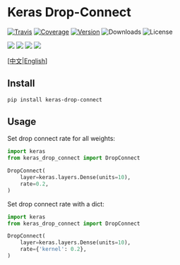 # Keras Drop-Connect

[![Travis](https://travis-ci.org/CyberZHG/keras-drop-connect.svg)](https://travis-ci.org/CyberZHG/keras-drop-connect)
[![Coverage](https://coveralls.io/repos/github/CyberZHG/keras-drop-connect/badge.svg?branch=master)](https://coveralls.io/github/CyberZHG/keras-drop-connect)
[![Version](https://img.shields.io/pypi/v/keras-drop-connect.svg)](https://pypi.org/project/keras-drop-connect/)
![Downloads](https://img.shields.io/pypi/dm/keras-drop-connect.svg)
![License](https://img.shields.io/pypi/l/keras-drop-connect.svg)

![](https://img.shields.io/badge/keras-tensorflow-blue.svg)
![](https://img.shields.io/badge/keras-tf.keras-blue.svg)
![](https://img.shields.io/badge/keras-tf.keras/eager-blue.svg)
![](https://img.shields.io/badge/keras-tf.keras/2.0.0_beta-blue.svg)

\[[中文](https://github.com/CyberZHG/keras-bert/blob/master/README.zh-CN.md)|[English](https://github.com/CyberZHG/keras-bert/blob/master/README.md)\]

## Install

```bash
pip install keras-drop-connect
```

## Usage

Set drop connect rate for all weights:

```python
import keras
from keras_drop_connect import DropConnect

DropConnect(
    layer=keras.layers.Dense(units=10),
    rate=0.2,
)
```

Set drop connect rate with a dict:

```python
import keras
from keras_drop_connect import DropConnect

DropConnect(
    layer=keras.layers.Dense(units=10),
    rate={'kernel': 0.2},
)
```
